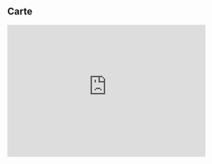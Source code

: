 ## Carte

<iframe src="https://donnees.banquemondiale.org/share/widget?end=2018&indicators=VC.IHR.PSRC.P5&start=1990&view=map" width='450' height='300' frameBorder='0' scrolling="no" ></iframe>
